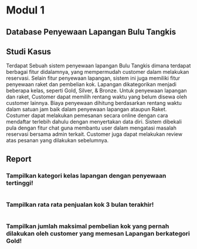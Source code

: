 # Modul 1

## Database Penyewaan Lapangan Bulu Tangkis

## Studi Kasus

Terdapat Sebuah sistem penyewaan lapangan Bulu Tangkis dimana terdapat berbagai fitur didalamnya, yang mempermudah customer dalam melakukan reservasi. Selain fitur penyewaan lapangan, sistem ini juga memiliki fitur penyewaan raket dan pembelian kok. Lapangan dikategorikan menjadi beberapa kelas, seperti Gold, Silver, & Bronze. Untuk penyewaan lapangan dan raket, Customer dapat memilih rentang waktu yang belum disewa oleh customer lainnya. Biaya penyewaan dihitung berdasarkan rentang waktu dalam satuan jam baik dalam penyewaan lapangan ataupun Raket. Costumer dapat melakukan pemesanan secara online dengan cara mendaftar terlebih dahulu dengan menyertakan data diri. Sistem dibekali pula dengan fitur chat guna membantu user dalam mengatasi masalah reservasi bersama admin terkait. Customer juga dapat melakukan review atas pesanan yang dilakukan sebelumnya.

## Report

### Tampilkan kategori kelas lapangan dengan penyewaan tertinggi!

```

```

### Tampilkan rata rata penjualan kok 3 bulan terakhir!

```

```

### Tampilkan jumlah maksimal pembelian kok yang pernah dilakukan oleh customer yang memesan Lapangan berkategori Gold!

```

```
